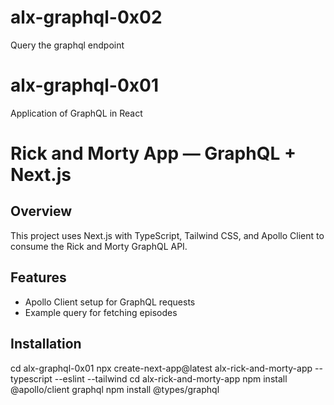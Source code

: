 # alx-graphql-0x02
Query the graphql endpoint
# alx-graphql-0x01
Application of GraphQL in React
# Rick and Morty App — GraphQL + Next.js

## Overview
This project uses Next.js with TypeScript, Tailwind CSS, and Apollo Client to consume the Rick and Morty GraphQL API.

## Features
- Apollo Client setup for GraphQL requests
- Example query for fetching episodes

## Installation
cd alx-graphql-0x01
npx create-next-app@latest alx-rick-and-morty-app --typescript --eslint --tailwind
cd alx-rick-and-morty-app
npm install @apollo/client graphql
npm install @types/graphql
